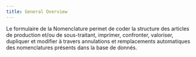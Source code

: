 ```yaml
---
title: General Overview
---
```


Le formulaire de la Nomenclature permet de coder la structure des articles de production et/ou de sous-traitant, imprimer, confronter, valoriser, dupliquer et modifier à travers annulations et remplacements automatiques des nomenclatures présents dans la base de donnés.






